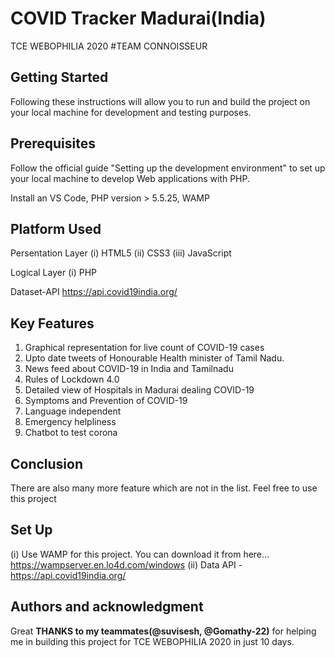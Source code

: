 # COVID Tracker Madurai(India)

TCE WEBOPHILIA 2020
#TEAM CONNOISSEUR

## Getting Started
Following these instructions will allow you to run and build the project on your local machine for development and testing purposes.

## Prerequisites
Follow the official guide "Setting up the development environment" to set up your local machine to develop Web applications with PHP.

Install an VS Code, PHP version > 5.5.25, WAMP

## Platform Used
Persentation Layer
(i) HTML5
(ii) CSS3
(iii) JavaScript

Logical Layer
(i) PHP

Dataset-API
https://api.covid19india.org/

## Key Features

1. Graphical representation for live count of COVID-19 cases
2. Upto date tweets of Honourable Health minister of Tamil Nadu.
3. News feed about COVID-19 in India and Tamilnadu
4. Rules of Lockdown 4.0
5. Detailed view of Hospitals in Madurai dealing COVID-19
6. Symptoms and Prevention of COVID-19
7. Language independent
8. Emergency helpliness
9. Chatbot to test corona


## Conclusion
There are also many more feature which are not in the list. Feel free to use this project

## Set Up
(i) Use WAMP for this project. You can download it from here... https://wampserver.en.lo4d.com/windows
(ii) Data API - https://api.covid19india.org/

## Authors and acknowledgment
Great **THANKS to my teammates(@suvisesh, @Gomathy-22)** for helping me in building this project for TCE WEBOPHILIA 2020 in just 10 days.
